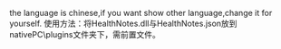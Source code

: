 the language is chinese,if you want show other language,change it for yourself. 
使用方法：将HealthNotes.dll与HealthNotes.json放到nativePC\plugins文件夹下，需前置文件。